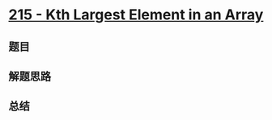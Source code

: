 # [215 - Kth Largest Element in an Array](https://leetcode.com/problems/kth-largest-element-in-an-array/)

## 题目


## 解题思路


## 总结


